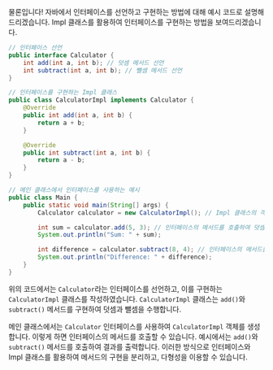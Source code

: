 물론입니다! 자바에서 인터페이스를 선언하고 구현하는 방법에 대해 예시 코드로 설명해드리겠습니다. Impl 클래스를 활용하여 인터페이스를 구현하는 방법을 보여드리겠습니다.

```java
// 인터페이스 선언
public interface Calculator {
    int add(int a, int b); // 덧셈 메서드 선언
    int subtract(int a, int b); // 뺄셈 메서드 선언
}

// 인터페이스를 구현하는 Impl 클래스
public class CalculatorImpl implements Calculator {
    @Override
    public int add(int a, int b) {
        return a + b;
    }

    @Override
    public int subtract(int a, int b) {
        return a - b;
    }
}

// 메인 클래스에서 인터페이스를 사용하는 예시
public class Main {
    public static void main(String[] args) {
        Calculator calculator = new CalculatorImpl(); // Impl 클래스의 객체를 인터페이스 타입으로 참조합니다.

        int sum = calculator.add(5, 3); // 인터페이스의 메서드를 호출하여 덧셈을 수행합니다.
        System.out.println("Sum: " + sum);

        int difference = calculator.subtract(8, 4); // 인터페이스의 메서드를 호출하여 뺄셈을 수행합니다.
        System.out.println("Difference: " + difference);
    }
}
```

위의 코드에서는 `Calculator`라는 인터페이스를 선언하고, 이를 구현하는 `CalculatorImpl` 클래스를 작성하였습니다. `CalculatorImpl` 클래스는 `add()`와 `subtract()` 메서드를 구현하여 덧셈과 뺄셈을 수행합니다.

메인 클래스에서는 `Calculator` 인터페이스를 사용하여 `CalculatorImpl` 객체를 생성합니다. 이렇게 하면 인터페이스의 메서드를 호출할 수 있습니다. 예시에서는 `add()`와 `subtract()` 메서드를 호출하여 결과를 출력합니다. 이러한 방식으로 인터페이스와 Impl 클래스를 활용하여 메서드의 구현을 분리하고, 다형성을 이용할 수 있습니다.
